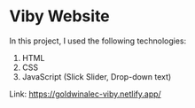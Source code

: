 # Viby Website

In this project, I used the following technologies:
1. HTML
2. CSS
3. JavaScript (Slick Slider, Drop-down text)

Link: https://goldwinalec-viby.netlify.app/
